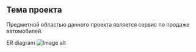 Тема проекта
-----------
Предметной областью данного проекта является сервис по продаже автомобилей.

ER diagram
![Image alt](https://ibb.co/gM0xVYT)
